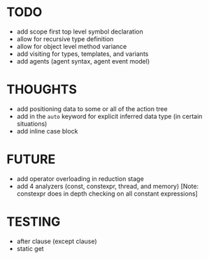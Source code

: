# TODO

- add scope first top level symbol declaration
- allow for recursive type definition
- allow for object level method variance
- add visiting for types, templates, and variants
- add agents (agent syntax, agent event model)

# THOUGHTS

- add positioning data to some or all of the action tree
- add in the `auto` keyword for explicit inferred data type (in certain situations)
- add inline case block

# FUTURE

- add operator overloading in reduction stage
- add 4 analyzers (const, constexpr, thread, and memory) [Note: constexpr does in depth checking on all constant expressions]

# TESTING

- after clause (except clause)
- static get

